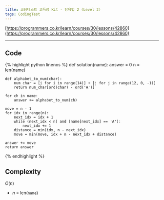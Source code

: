 ```yaml
---
title: 코딩테스트 고득점 Kit - 탐욕법 2 (Level 2)
tags: CodingTest
---
```


[https://programmers.co.kr/learn/courses/30/lessons/42860](https://programmers.co.kr/learn/courses/30/lessons/42860)

<!--more-->

---

## Code
{% highlight python linenos %}
def solution(name):
    answer = 0
    n = len(name)

    def alphabet_to_num(char):
        num_char = [i for i in range(14)] + [j for j in range(12, 0, -1)]
        return num_char[ord(char) - ord('A')]

    for ch in name:
        answer += alphabet_to_num(ch)

    move = n - 1
    for idx in range(n):
        next_idx = idx + 1
        while (next_idx < n) and (name[next_idx] == 'A'):
            next_idx += 1
        distance = min(idx, n - next_idx)
        move = min(move, idx + n - next_idx + distance)

    answer += move
    return answer
{% endhighlight %}


## Complexity
$O(n)$
- $n$ = len(`name`)
